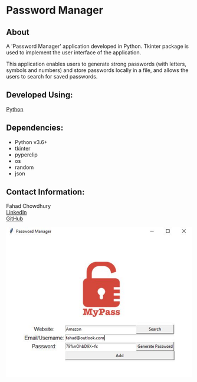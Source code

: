 # **Password Manager**

## About
A 'Password Manager' application developed in Python. Tkinter package is used to implement the user interface of the application.

This application enables users to generate strong passwords (with letters, symbols and numbers) and store passwords locally in a file, and allows the users to search for saved passwords.

## Developed Using:
[Python](https://www.python.org/)

## Dependencies:
- Python v3.6+
- tkinter
- pyperclip
- os
- random
- json

## Contact Information:
Fahad Chowdhury\
[LinkedIn](https://www.linkedin.com/in/fahad-chowdhury-fi)\
[GitHub](https://github.com/Fahad-Chowdhury)

![Image Link](https://github.com/Fahad-Chowdhury/password-manager/blob/main/app.JPG)
